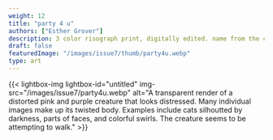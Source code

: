 ```yaml
---
weight: 12
title: "party 4 u"
authors: ["Esther Grover"]
description: 3 color risograph print, digitally edited. name from the charli xcx song
draft: false
featuredImage: "/images/issue7/thumb/party4u.webp"
type: art
---
```


{{< lightbox-img lightbox-id="untitled" img-src="/images/issue7/party4u.webp" alt="A transparent render of a distorted pink and purple creature that looks distressed. Many individual images make up its twisted body. Examples include cats silhoutted by darkness, parts of faces, and colorful swirls. The creature seems to be attempting to walk." >}}
